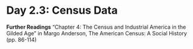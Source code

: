 # Day 2.3: Census Data

**Further Readings**
“Chapter 4: The Census and Industrial America in the Gilded Age” in Margo Anderson, The American Census: A Social History (pp. 86-114)
